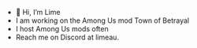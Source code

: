 - 👋 Hi, I’m Lime
- I am working on the Among Us mod Town of Betrayal
- I host Among Us mods often
- Reach me on Discord at limeau.

<!---
Limeau/Limeau is a ✨ special ✨ repository because its `README.md` (this file) appears on your GitHub profile.
You can click the Preview link to take a look at your changes.
--->
